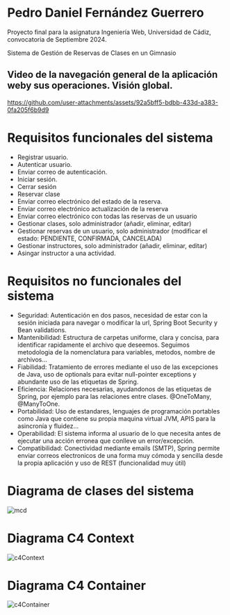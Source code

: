 # Pedro Daniel Fernández Guerrero

Proyecto final para la asignatura Ingeniería Web, Universidad de Cádiz, convocatoria de Septiembre 2024.

Sistema de Gestión de Reservas de Clases en un Gimnasio

## Video de la navegación general de la aplicación weby sus operaciones. Visión global.
https://github.com/user-attachments/assets/92a5bff5-bdbb-433d-a383-0fa205f6b9d9

# Requisitos funcionales del sistema
- Registrar usuario.
- Autenticar usuario.
- Enviar correo de autenticación.
- Iniciar sesión.
- Cerrar sesión
- Reservar clase
- Enviar correo electrónico del estado de la reserva.
- Enviar correo electrónico actualización de la reserva
- Enviar correo electrónico con todas las reservas de un usuario
- Gestionar clases, solo administrador (añadir, eliminar, editar)
- Gestionar reservas de un usuario, solo administrador (modificar el estado: PENDIENTE, CONFIRMADA, CANCELADA)
- Gestionar instructores, solo administrador (añadir, eliminar, editar)
- Asingar instructor a una actividad.


# Requisitos no funcionales del sistema
- Seguridad: Autenticación en dos pasos, necesidad de estar con la sesión iniciada para navegar o modificar la url, Spring Boot Security y Bean validations.
- Mantenibilidad: Estructura de carpetas uniforme, clara y concisa, para identificar rapidamente el archivo que deseemos. Seguimos metodologia de la nomenclatura para variables, metodos, nombre de archivos...
- Fiabilidad: Tratamiento de errores mediante el uso de las excepciones de Java, uso de optionals para evitar null-pointer exceptions y abundante uso de las etiquetas de Spring.
- Eficiencia: Relaciones necesarias, ayudandonos de las etiquetas de Spring, por ejemplo para las relaciones entre clases. @OneToMany, @ManyToOne.
- Portabilidad: Uso de estandares, lenguajes de programación portables como Java que contiene su propia maquina virtual JVM, APIS para la asincronía y fluidez...
- Operabilidad: El sistema informa al usuario de lo que necesita antes de ejecutar una acción erronea que conlleve un error/excepción.
- Compatibilidad: Conectividad mediante emails (SMTP), Spring permite enviar correos electronicos de una forma muy cómoda y sencilla desde la propia aplicación y uso de REST (funcionalidad muy útil)


# Diagrama de clases del sistema
![mcd](https://github.com/user-attachments/assets/027ff4d2-80dd-4214-92f1-544757fe21bc)

# Diagrama C4 Context
![c4Context](https://github.com/user-attachments/assets/d19cd42e-9d7c-4896-8d61-d38a5400e102)

# Diagrama C4 Container 
![c4Container](https://github.com/user-attachments/assets/837b815f-6d2b-4e9f-98df-b0f1601513ea)


